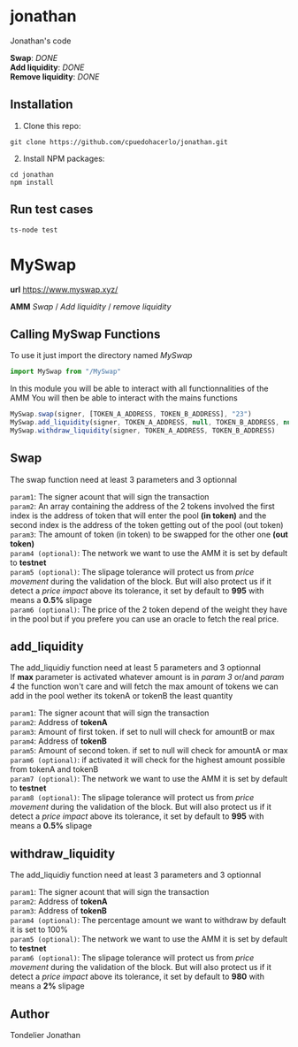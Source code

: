 # jonathan
Jonathan's code

**Swap**: *DONE*  
**Add liquidity**: *DONE*  
**Remove liquidity**: *DONE*  


## Installation

1. Clone this repo:
```console
git clone https://github.com/cpuedohacerlo/jonathan.git
```

2. Install NPM packages:
```console
cd jonathan
npm install
```

## Run test cases

```console
ts-node test
```

# MySwap

**url** https://www.myswap.xyz/  
  
**AMM** *Swap* / *Add liquidity* / *remove liquidity*  

## Calling MySwap Functions

To use it just import the directory named *MySwap*  
```javascript
import MySwap from "/MySwap"
```

In this module you will be able to interact with all functionnalities of the AMM
You will then be able to interact with the mains functions

```javascript
MySwap.swap(signer, [TOKEN_A_ADDRESS, TOKEN_B_ADDRESS], "23")
MySwap.add_liquidity(signer, TOKEN_A_ADDRESS, null, TOKEN_B_ADDRESS, null, 1)
MySwap.withdraw_liquidity(signer, TOKEN_A_ADDRESS, TOKEN_B_ADDRESS)
```

## Swap
The swap function need at least 3 parameters and 3 optionnal  

`param1`: The signer acount that will sign the transaction   
`param2`: An array containing the address of the 2 tokens involved the first index is the address of token that will enter the pool **(in token)** and the second index is the address of the token getting out of the pool (out token)  
`param3`: The amount of token (in token) to be swapped for the other one **(out token)**   
`param4 (optional)`: The network we want to use the AMM it is set by default to **testnet**  
`param5 (optional)`: The slipage tolerance will protect us from *price movement* during the validation of the block. But will also protect us if it detect a *price impact* above its tolerance, it set by default to **995** with means a **0.5%** slipage   
`param6 (optional)`: The price of the 2 token depend of the weight they have in the pool but if you prefere you can use an oracle to fetch the real price.   

  
## add_liquidity
The add_liquidiy function need at least 5 parameters and 3 optionnal  
If **max** parameter is activated whatever amount is in *param 3* or/and *param 4* the function won't care and will fetch the max amount of tokens we can add in the pool wether its tokenA or tokenB the least quantity  

`param1`: The signer acount that will sign the transaction  
`param2`: Address of **tokenA**  
`param3`: Amount of first token. if set to null will check for amountB or max  
`param4`: Address of **tokenB**  
`param5`: Amount of second token. if set to null will check for amountA or max  
`param6 (optional)`: if activated it will check for the highest amount possible from tokenA and tokenB  
`param7 (optional)`: The network we want to use the AMM it is set by default to **testnet**  
`param8 (optional)`: The slipage tolerance will protect us from *price movement* during the validation of the block. But will also protect us if it detect a *price impact* above its tolerance, it set by default to **995** with means a **0.5%** slipage   
  
  
## withdraw_liquidity
The add_liquidiy function need at least 3 parameters and 3 optionnal   
  
`param1`: The signer acount that will sign the transaction   
`param2`: Address of **tokenA**  
`param3`: Address of **tokenB**  
`param4 (optional)`: The percentage amount we want to withdraw by default it is set to 100%  
`param5 (optional)`: The network we want to use the AMM it is set by default to **testnet**   
`param6 (optional)`: The slipage tolerance will protect us from *price movement* during the validation of the block. But will also protect us if it detect a *price impact* above its tolerance, it set by default to **980** with means a **2%** slipage   
  
## Author
 
Tondelier Jonathan